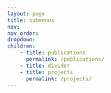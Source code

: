 ```yaml
---
layout: page
title: submenus
nav: 
nav_order: 
dropdown: 
children:
    - title: publications
      permalink: /publications/
    - title: divider
    - title: projects
      permalink: /projects/
---
```

